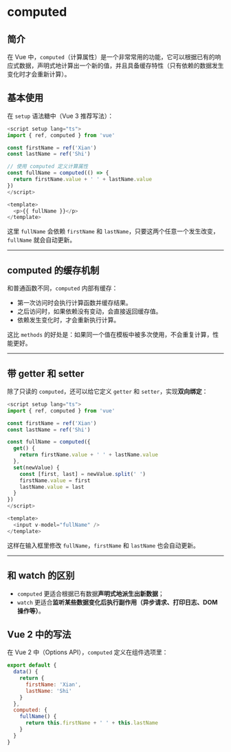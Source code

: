 # computed

## 简介

在 Vue 中，`computed`（计算属性）是一个非常常用的功能，它可以根据已有的响应式数据，声明式地计算出一个新的值，并且具备缓存特性（只有依赖的数据发生变化时才会重新计算）。

## 基本使用

在 `setup` 语法糖中（Vue 3 推荐写法）：

```ts
<script setup lang="ts">
import { ref, computed } from 'vue'

const firstName = ref('Xian')
const lastName = ref('Shi')

// 使用 computed 定义计算属性
const fullName = computed(() => {
  return firstName.value + ' ' + lastName.value
})
</script>

<template>
  <p>{{ fullName }}</p>
</template>
```

这里 `fullName` 会依赖 `firstName` 和 `lastName`，只要这两个任意一个发生改变，`fullName` 就会自动更新。

---

## computed 的缓存机制

和普通函数不同，`computed` 内部有缓存：

* 第一次访问时会执行计算函数并缓存结果。
* 之后访问时，如果依赖没有变动，会直接返回缓存值。
* 依赖发生变化时，才会重新执行计算。

这比 `methods` 的好处是：如果同一个值在模板中被多次使用，不会重复计算，性能更好。

---

## 带 getter 和 setter

除了只读的 `computed`，还可以给它定义 `getter` 和 `setter`，实现**双向绑定**：

```ts
<script setup lang="ts">
import { ref, computed } from 'vue'

const firstName = ref('Xian')
const lastName = ref('Shi')

const fullName = computed({
  get() {
    return firstName.value + ' ' + lastName.value
  },
  set(newValue) {
    const [first, last] = newValue.split(' ')
    firstName.value = first
    lastName.value = last
  }
})
</script>

<template>
  <input v-model="fullName" />
</template>
```

这样在输入框里修改 `fullName`，`firstName` 和 `lastName` 也会自动更新。

---

## 和 watch 的区别

* `computed` 更适合根据已有数据**声明式地派生出新数据**；
* `watch` 更适合**监听某些数据变化后执行副作用（异步请求、打印日志、DOM 操作等）**。

## Vue 2 中的写法

在 Vue 2 中（Options API），`computed` 定义在组件选项里：

```js
export default {
  data() {
    return {
      firstName: 'Xian',
      lastName: 'Shi'
    }
  },
  computed: {
    fullName() {
      return this.firstName + ' ' + this.lastName
    }
  }
}
```
